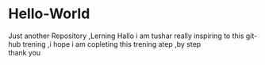 # Hello-World
Just another Repository ,Lerning
Hallo i am tushar 
really inspiring to this git-hub trening ,i hope i am copleting this trening atep ,by step  
thank you 
